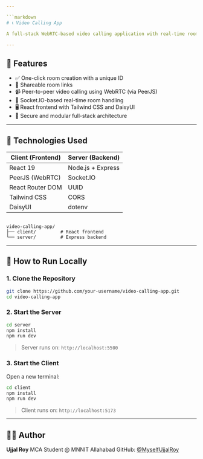 ```yaml
---

```markdown
# 📞 Video Calling App

A full-stack WebRTC-based video calling application with real-time room creation and joining, using **React**, **PeerJS**, **Socket.IO**, and **Express.js**.

---
```


## 🚀 Features

- ✅ One-click room creation with a unique ID
- 🔗 Shareable room links
- 📹 Peer-to-peer video calling using WebRTC (via PeerJS)
- 🧠 Socket.IO-based real-time room handling
- 🖥️ React frontend with Tailwind CSS and DaisyUI
- 🔐 Secure and modular full-stack architecture

---

## 🧩 Technologies Used

| Client (Frontend)   | Server (Backend)     |
|---------------------|----------------------|
| React 19            | Node.js + Express    |
| PeerJS (WebRTC)     | Socket.IO            |
| React Router DOM    | UUID                 |
| Tailwind CSS        | CORS                 |
| DaisyUI             | dotenv               |

```

video-calling-app/
├── client/         # React frontend
└── server/         # Express backend

````

---

## 🧪 How to Run Locally

### 1. Clone the Repository

```bash
git clone https://github.com/your-username/video-calling-app.git
cd video-calling-app
````

### 2. Start the Server

```bash
cd server
npm install
npm run dev
```

> Server runs on: `http://localhost:5500`

### 3. Start the Client

Open a new terminal:

```bash
cd client
npm install
npm run dev
```

> Client runs on: `http://localhost:5173`

---



## 👨‍💻 Author

**Ujjal Roy**
MCA Student @ MNNIT Allahabad
GitHub: [@MyselfUjjalRoy](https://github.com/MyselfUjjalRoy)


